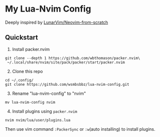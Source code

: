 # My Lua-Nvim Config

Deeply inspired by [LunarVim/Neovim-from-scratch](https://github.com/LunarVim/Neovim-from-scratch)

## Quickstart

1. Install packer.nvim

```shell
git clone --depth 1 https://github.com/wbthomason/packer.nvim\
 ~/.local/share/nvim/site/pack/packer/start/packer.nvim
```

2. Clone this repo

```shell
cd ~/.config/
git clone https://github.com/wsmbsbbz/lua-nvim-config.git
```

3. Rename "lua-nvim-config" to "nvim"

```shell
mv lua-nvim-config nvim
```

4. Install plugins using `packer.nvim`

```shell
nvim nvim/lua/user/plugins.lua
```

Then use vim command `:PackerSync` or `:w`(auto installing) to install plugins.
